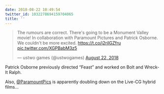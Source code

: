```yaml
---
date: 2018-08-22 10:49:54
twitter_id: 1032278694159704065
title: ''
---
```


<blockquote class="twitter-tweet"><p lang="en" dir="ltr">The rumours are correct. There&#39;s going to be a Monument Valley movie! In collaboration with Paramount Pictures and Patrick Osborne. We couldn&#39;t be more excited. <a href="https://t.co/j2riIGZfru">https://t.co/j2riIGZfru</a> <a href="https://t.co/XGPBabM3z5">pic.twitter.com/XGPBabM3z5</a></p>&mdash; ustwo games (@ustwogames) <a href="https://twitter.com/ustwogames/status/1032180776316616704?ref_src=twsrc%5Etfw">August 22, 2018</a></blockquote>
<script async src="https://platform.twitter.com/widgets.js" charset="utf-8"></script>

Patrick Osborne previously directed “Feast” and worked on Bolt and Wreck-It Ralph.

Also, [@ParamountPics](https://twitter.com/ParamountPics) is apparently doubling down on the Live-CG hybrid films...
